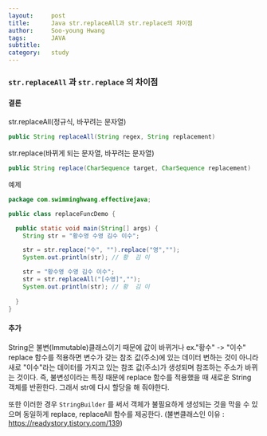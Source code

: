 ```yaml
---
layout:     post
title:      Java str.replaceAll과 str.replace의 차이점
author:     Soo-young Hwang
tags: 		JAVA
subtitle:  	
category:   study
---
```


### `str.replaceAll` 과 `str.replace` 의 차이점

#### 결론

str.replaceAll(정규식, 바꾸려는 문자열)

```java
public String replaceAll(String regex, String replacement)
```

str.replace(바뀌게 되는 문자열, 바꾸려는 문자열)

```java
public String replace(CharSequence target, CharSequence replacement)
```



예제

```java
package com.swimminghwang.effectivejava;

public class replaceFuncDemo {

  public static void main(String[] args) {
    String str = "황수영 수영 김수 이수";

    str = str.replace("수", "").replace("영","");
    System.out.println(str); // 황  김 이

    str = "황수영 수영 김수 이수";
    str = str.replaceAll("[수영]","");
    System.out.println(str); // 황  김 이
    
  }
}
```



#### 추가

String은 불변(Immutable)클래스이기 때문에 값이 바뀌거나 ex."황수" -> "이수" replace 함수를 적용하면 변수가 갖는 참조 값(주소)에 있는 데이터 변하는 것이 아니라 새로 "이수"라는 데이터를 가지고 있는 참조 값(주소)가 생성되며 참조하는 주소가 바뀌는 것이다. 
즉, 불변성이라는 특징 때문에 replace 함수를 적용했을 때 새로운 String 객체를 반환한다. 그래서 str에 다시 할당을 해 줘야한다. 

또한 이러한 경우 `StringBuilder` 를 써서 객체가 불필요하게 생성되는 것을 막을 수 있으며 동일하게 replace, replaceAll 함수를 제공한다.
(불변클래스인 이유 : https://readystory.tistory.com/139)